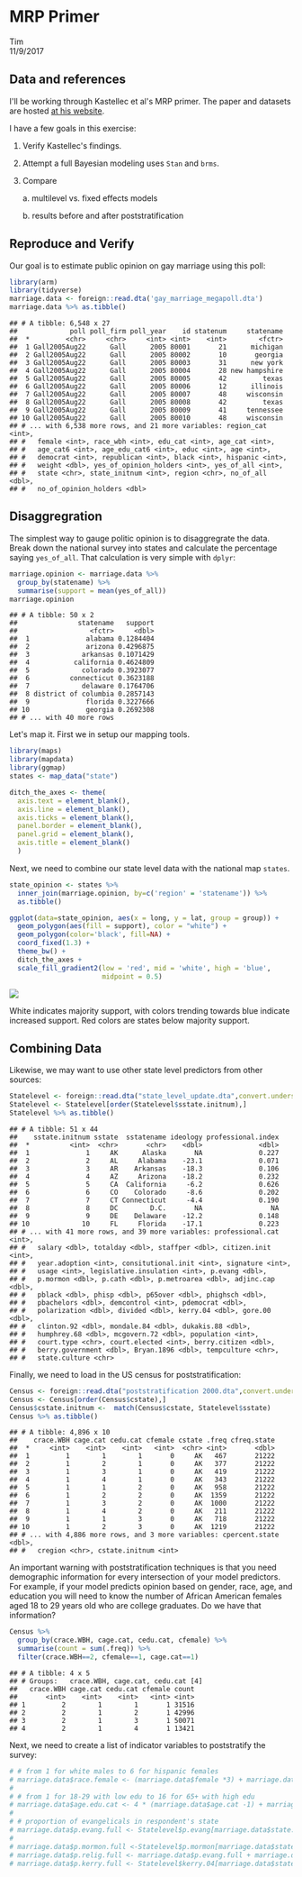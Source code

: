 # MRP Primer
Tim  
11/9/2017  


## Data and references

I'll be working through Kastellec et al's MRP primer. The paper and datasets are hosted [at his website](http://www.princeton.edu/~jkastell/mrp_primer.html). 

I have a few goals in this exercise:

1. Verify Kastellec's findings.

2. Attempt a full Bayesian modeling uses `Stan` and `brms`. 

3. Compare

    a. multilevel vs. fixed effects models

    b. results before and after poststratification
  

## Reproduce and Verify

Our goal is to estimate public opinion on gay marriage using this poll:


```r
library(arm)
library(tidyverse)
marriage.data <- foreign::read.dta('gay_marriage_megapoll.dta')
marriage.data %>% as.tibble()
```

```
## # A tibble: 6,548 x 27
##             poll poll_firm poll_year    id statenum     statename
##  *         <chr>     <chr>     <int> <int>    <int>        <fctr>
##  1 Gall2005Aug22      Gall      2005 80001       21      michigan
##  2 Gall2005Aug22      Gall      2005 80002       10       georgia
##  3 Gall2005Aug22      Gall      2005 80003       31      new york
##  4 Gall2005Aug22      Gall      2005 80004       28 new hampshire
##  5 Gall2005Aug22      Gall      2005 80005       42         texas
##  6 Gall2005Aug22      Gall      2005 80006       12      illinois
##  7 Gall2005Aug22      Gall      2005 80007       48     wisconsin
##  8 Gall2005Aug22      Gall      2005 80008       42         texas
##  9 Gall2005Aug22      Gall      2005 80009       41     tennessee
## 10 Gall2005Aug22      Gall      2005 80010       48     wisconsin
## # ... with 6,538 more rows, and 21 more variables: region_cat <int>,
## #   female <int>, race_wbh <int>, edu_cat <int>, age_cat <int>,
## #   age_cat6 <int>, age_edu_cat6 <int>, educ <int>, age <int>,
## #   democrat <int>, republican <int>, black <int>, hispanic <int>,
## #   weight <dbl>, yes_of_opinion_holders <int>, yes_of_all <int>,
## #   state <chr>, state_initnum <int>, region <chr>, no_of_all <dbl>,
## #   no_of_opinion_holders <dbl>
```

## Disaggregration 

The simplest way to gauge politic opinion is to disaggregrate the data. Break down the national survey into states and calculate the percentage saying `yes_of_all`. That calculation is very simple with `dplyr`:


```r
marriage.opinion <- marriage.data %>%
  group_by(statename) %>%
  summarise(support = mean(yes_of_all))
marriage.opinion
```

```
## # A tibble: 50 x 2
##               statename   support
##                  <fctr>     <dbl>
##  1              alabama 0.1284404
##  2              arizona 0.4296875
##  3             arkansas 0.1071429
##  4           california 0.4624809
##  5             colorado 0.3923077
##  6          connecticut 0.3623188
##  7             delaware 0.1764706
##  8 district of columbia 0.2857143
##  9              florida 0.3227666
## 10              georgia 0.2692308
## # ... with 40 more rows
```

Let's map it. First we in setup our mapping tools.


```r
library(maps)
library(mapdata)
library(ggmap)
states <- map_data("state")

ditch_the_axes <- theme(
  axis.text = element_blank(),
  axis.line = element_blank(),
  axis.ticks = element_blank(),
  panel.border = element_blank(),
  panel.grid = element_blank(),
  axis.title = element_blank()
  )
```

Next, we need to combine our state level data with the national map `states`.


```r
state_opinion <- states %>%
  inner_join(marriage.opinion, by=c('region' = 'statename')) %>% 
  as.tibble()

ggplot(data=state_opinion, aes(x = long, y = lat, group = group)) +
  geom_polygon(aes(fill = support), color = "white") +
  geom_polygon(color='black', fill=NA) + 
  coord_fixed(1.3) + 
  theme_bw() +
  ditch_the_axes + 
  scale_fill_gradient2(low = 'red', mid = 'white', high = 'blue',
                       midpoint = 0.5)
```

![](MRP_primer_files/figure-html/unnamed-chunk-4-1.png)<!-- -->

White indicates majority support, with colors trending towards blue indicate increased support. Red colors are states below majority support. 

## Combining Data

Likewise, we may want to use other state level predictors from other sources:


```r
Statelevel <- foreign::read.dta("state_level_update.dta",convert.underscore = TRUE)
Statelevel <- Statelevel[order(Statelevel$sstate.initnum),]
Statelevel %>% as.tibble()
```

```
## # A tibble: 51 x 44
##    sstate.initnum sstate  sstatename ideology professional.index
##  *          <int>  <chr>       <chr>    <dbl>              <dbl>
##  1              1     AK      Alaska       NA              0.227
##  2              2     AL     Alabama    -23.1              0.071
##  3              3     AR    Arkansas    -18.3              0.106
##  4              4     AZ     Arizona    -18.2              0.232
##  5              5     CA  California     -6.2              0.626
##  6              6     CO    Colorado     -8.6              0.202
##  7              7     CT Connecticut     -4.4              0.190
##  8              8     DC        D.C.       NA                 NA
##  9              9     DE    Delaware    -12.2              0.148
## 10             10     FL     Florida    -17.1              0.223
## # ... with 41 more rows, and 39 more variables: professional.cat <int>,
## #   salary <dbl>, totalday <dbl>, staffper <dbl>, citizen.init <int>,
## #   year.adoption <int>, consitutional.init <int>, signature <int>,
## #   usage <int>, legislative.insulation <int>, p.evang <dbl>,
## #   p.mormon <dbl>, p.cath <dbl>, p.metroarea <dbl>, adjinc.cap <dbl>,
## #   pblack <dbl>, phisp <dbl>, p65over <dbl>, phighsch <dbl>,
## #   pbachelors <dbl>, demcontrol <int>, pdemocrat <dbl>,
## #   polarization <dbl>, divided <dbl>, kerry.04 <dbl>, gore.00 <dbl>,
## #   clinton.92 <dbl>, mondale.84 <dbl>, dukakis.88 <dbl>,
## #   humphrey.68 <dbl>, mcgovern.72 <dbl>, population <int>,
## #   court.type <chr>, court.elected <int>, berry.citizen <dbl>,
## #   berry.government <dbl>, Bryan.1896 <dbl>, tempculture <chr>,
## #   state.culture <chr>
```

Finally, we need to load in the US census for poststratification:


```r
Census <- foreign::read.dta("poststratification 2000.dta",convert.underscore = TRUE)
Census <- Census[order(Census$cstate),]
Census$cstate.initnum <-  match(Census$cstate, Statelevel$sstate)
Census %>% as.tibble()
```

```
## # A tibble: 4,896 x 10
##    crace.WBH cage.cat cedu.cat cfemale cstate .freq cfreq.state
##  *     <int>    <int>    <int>   <int>  <chr> <int>       <dbl>
##  1         1        1        1       0     AK   467       21222
##  2         1        2        1       0     AK   377       21222
##  3         1        3        1       0     AK   419       21222
##  4         1        4        1       0     AK   343       21222
##  5         1        1        2       0     AK   958       21222
##  6         1        2        2       0     AK  1359       21222
##  7         1        3        2       0     AK  1000       21222
##  8         1        4        2       0     AK   211       21222
##  9         1        1        3       0     AK   718       21222
## 10         1        2        3       0     AK  1219       21222
## # ... with 4,886 more rows, and 3 more variables: cpercent.state <dbl>,
## #   cregion <chr>, cstate.initnum <int>
```

An important warning with poststratification techniques is that you need demographic information for every intersection of your model predictors. For example, if your model predicts opinion based on gender, race, age, and education you will need to know the number of African American females aged 18 to 29 years old who are college graduates. Do we have that information?


```r
Census %>%
  group_by(crace.WBH, cage.cat, cedu.cat, cfemale) %>%
  summarise(count = sum(.freq)) %>%
  filter(crace.WBH==2, cfemale==1, cage.cat==1)
```

```
## # A tibble: 4 x 5
## # Groups:   crace.WBH, cage.cat, cedu.cat [4]
##   crace.WBH cage.cat cedu.cat cfemale count
##       <int>    <int>    <int>   <int> <int>
## 1         2        1        1       1 31516
## 2         2        1        2       1 42996
## 3         2        1        3       1 50071
## 4         2        1        4       1 13421
```

Next, we need to create a list of indicator variables to poststratify the survey:


```r
# # from 1 for white males to 6 for hispanic females
# marriage.data$race.female <- (marriage.data$female *3) + marriage.data$race.wbh
# 
# # from 1 for 18-29 with low edu to 16 for 65+ with high edu
# marriage.data$age.edu.cat <- 4 * (marriage.data$age.cat -1) + marriage.data$edu.cat
# 
# # proportion of evangelicals in respondent's state
# marriage.data$p.evang.full <- Statelevel$p.evang[marriage.data$state.initnum]
# 
# marriage.data$p.mormon.full <-Statelevel$p.mormon[marriage.data$state.initnum]# proportion of mormon's in respondent's state
# marriage.data$p.relig.full <- marriage.data$p.evang.full + marriage.data$p.mormon.full# combined evangelical + mormom proportions
# marriage.data$p.kerry.full <- Statelevel$kerry.04[marriage.data$state.initnum]# kerry's % of 2-party vote in respondent's state in 2004
```







